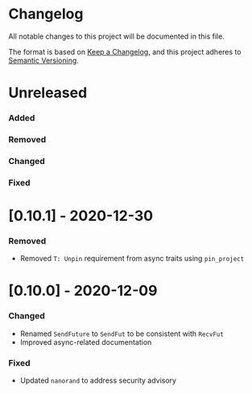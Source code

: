 # Changelog

All notable changes to this project will be documented in this file.

The format is based on [Keep a Changelog](https://keepachangelog.com/en/1.0.0/),
and this project adheres to [Semantic Versioning](https://semver.org/spec/v2.0.0.html).

# Unreleased

### Added

### Removed

### Changed

### Fixed

# [0.10.1] - 2020-12-30

### Removed

- Removed `T: Unpin` requirement from async traits using `pin_project`

# [0.10.0] - 2020-12-09

### Changed

- Renamed `SendFuture` to `SendFut` to be consistent with `RecvFut`
- Improved async-related documentation

### Fixed

- Updated `nanorand` to address security advisory
